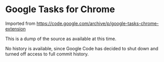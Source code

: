 Google Tasks for Chrome
==========================

Imported from https://code.google.com/archive/p/google-tasks-chrome-extension

This is a dump of the source as available at this time.

No history is available, since Google Code has decided to shut down and turned off access to full commit history.
